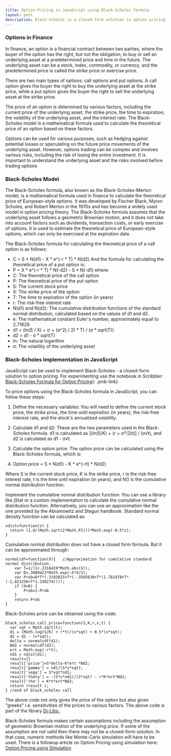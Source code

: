 ```yaml
---
title: Option Pricing in JavaScript using Black-Scholes Formula
layout: post
description: Black-Scholes is a closed-form solution to option pricing and can easily be implemented in JavaScript for web-app development or experimetnation.
---
```


### Options in Finance
In finance, an option is a financial contract between two parties, where the buyer of the option has the right, but not the obligation, to buy or sell an underlying asset at a predetermined price and time in the future. The underlying asset can be a stock, index, commodity, or currency, and the predetermined price is called the strike price or exercise price.

There are two main types of options: call options and put options. A call option gives the buyer the right to buy the underlying asset at the strike price, while a put option gives the buyer the right to sell the underlying asset at the strike price.

The price of an option is determined by various factors, including the current price of the underlying asset, the strike price, the time to expiration, the volatility of the underlying asset, and the interest rate. The Black-Scholes model is a mathematical formula used to calculate the theoretical price of an option based on these factors.

Options can be used for various purposes, such as hedging against potential losses or speculating on the future price movements of the underlying asset. However, options trading can be complex and involves various risks, including the risk of losing the entire investment. It is important to understand the underlying asset and the risks involved before trading options

### Black-Scholes Model
The Black-Scholes formula, also known as the Black-Scholes-Merton model, is a mathematical formula used in finance to calculate the theoretical price of European-style options. It was developed by Fischer Black, Myron Scholes, and Robert Merton in the 1970s and has become a widely used model in option pricing theory. The Black-Scholes formula assumes that the underlying asset follows a geometric Brownian motion, and it does not take into account factors such as dividends, transaction costs, or early exercise of options. It is used to estimate the theoretical price of European-style options, which can only be exercised at the expiration date.

The Black-Scholes formula for calculating the theoretical price of a call option is as follows:
- C = S * N(d1) - X * e^(-r * T) * N(d2)
And the formula for calculating the theoretical price of a put option is:
- P = X * e^(-r * T) * N(-d2) - S * N(-d1)
where:
- C: The theoretical price of the call option
- P: The theoretical price of the put option
- S: The current stock price
- X: The strike price of the option
- T: The time to expiration of the option (in years)
- r: The risk-free interest rate
- N(d1) and N(d2): The cumulative distribution functions of the standard normal distribution, calculated based on the values of d1 and d2.
- e: The mathematical constant Euler's number, approximately equal to 2.71828
- d1 = (ln(S / X) + (r + (σ^2) / 2) * T) / (σ * sqrt(T))
- d2 = d1 - σ * sqrt(T)
- ln: The natural logarithm
- σ: The volatility of the underlying asset

### Black-Scholes Implementation in JavaScript

JavaScript can be used to implement Black-Scholes - a closed-form solution to option pricing. For experimenting use the notebook in Scribbler: [Black-Scholes Formula for Option Pricing](https://app.scribbler.live/#./examples/Black-Scholes.jsnb){: .jsnb-link} 

To price options using the Black-Scholes formula in JavaScript, you can follow these steps:

1. Define the necessary variables: You will need to define the current stock price, the strike price, the time until expiration (in years), the risk-free interest rate, and the stock's annualized volatility.

2. Calculate d1 and d2: These are the two parameters used in the Black-Scholes formula. d1 is calculated as [(ln(S/K) + (r + σ²/2)t)] / (σ√t), and d2 is calculated as d1 - σ√t.

3. Calculate the option price: The option price can be calculated using the Black-Scholes formula, which is:

4. Option price = S * N(d1) - K * e^(-rt) * N(d2)

Where S is the current stock price, K is the strike price, r is the risk-free interest rate, t is the time until expiration (in years), and N() is the cumulative normal distribution function.

Implement the cumulative normal distribution function: You can use a library like jStat or a custom implementation to calculate the cumulative normal distribution function. Alternatively, you can use an approximation like the one provided by the Abramowitz and Stegun handbook. Standard normal density function can be calculated as:

	ndist=function(z) {
	  return (1.0/(Math.sqrt(2*Math.PI)))*Math.exp(-0.5*z);
	}
	
Cumulative normal distribution does not have a closed form formula. But it can be approximated through:

	normalcdf=function(X){   //Approximation for cumulative standard normal distribution.
		var T=1/(1+.2316419*Math.abs(X));
		var D=.3989423*Math.exp(-X*X/2);
		var Prob=D*T*(.3193815+T*(-.3565638+T*(1.781478+T*(-1.821256+T*1.330274))));
		if (X>0) {
			Prob=1-Prob
		}
		return Prob
	}   
	
Black-Scholes price can be obtained using the code:

	black_scholes.call_price=function(S,K,r,v,t) { 
	  var sqt = Math.sqrt(t);
	  d1 = (Math.log(S/K) + r*t)/(v*sqt) + 0.5*(v*sqt);
	  d2 = d1 - (v*sqt);
	  delta = normalcdf(d1);
	  Nd2 = normalcdf(d2);
	  ert = Math.exp(-r*t);
	  nd1 = ndist(d1);
	  result={}
	  result['price']=S*delta-K*ert *Nd2;
	  result['gamma'] = nd1/(S*v*sqt);
	  result['vega'] = S*sqt*nd1;
	  result['theta'] = -(S*v*nd1)/(2*sqt) - r*K*ert*Nd2;
	  result['rho'] = K*t*ert*Nd2;
	  return (result );
	} //end of black_scholes call
	
The above code not only gives the price of the option but also gives "greeks" i.e. sensitivities of the prices to various factors. The above code is part of the library <a href="https://github.com/gopi-suvanam/di-libs/"> Di-Libs </a>. 

Black-Scholes formula makes certain assumptions including the assumption of geometric Brownian motion of the underlying price. If some of the assumption are not valid then there may not be a closed-form solution. In that case, numeric methods like Monte-Carlo simulation will have to be used. There is a followup article on Option Pricing using simulation here: [Option Pricing using Simulation
](/2023/05/04/Monte-Carlo-Simulation-for-Option-Pricing.html)
